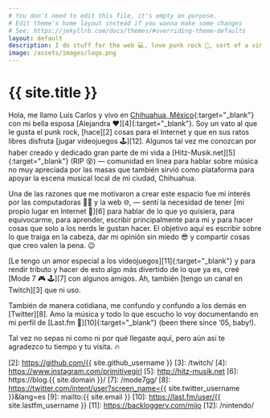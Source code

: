 ```yaml
---
# You don't need to edit this file, it's empty on purpose.
# Edit theme's home layout instead if you wanna make some changes
# See: https://jekyllrb.com/docs/themes/#overriding-theme-defaults
layout: default
description: I do stuff for the web 💻, love punk rock 🤘, sort of a vinyl junkie 🎧 and a Nintendo freak 🕹 since 1990. Probably better than you at Mario Kart 🏁.
image: /assets/images/logo.png
---
```


<h1 class="text-center">{{ site.title }}</h1>

<span class="first-letter">H</span>ola, me llamo Luis Carlos y vivo en [Chihuahua, México][1]{:target="_blank"} con mi bella esposa [Alejandra ❤️][4]{:target="_blank"}. Soy un vato al que le gusta el punk rock, [hace][2] cosas para el Internet y que en sus ratos libres disfruta [jugar videojuegos 🕹️][12]. Algunos tal vez me conozcan por haber creado y dedicado gran parte de mi vida a [Hitz-Musik.net][5]{:target="_blank"} (RIP 😵) ― comunidad en línea para hablar sobre música no muy apreciada por las masas que también sirvió como plataforma para apoyar la escena musical local de mi ciudad, Chihuahua.

Una de las razones que me motivaron a crear este espacio fue mi interés por las computadoras 👨‍💻 y la web 🌐, ― sentí la necesidad de tener [mi propio lugar en Internet 🔖][6] para hablar de lo que yo quisiera, para equivocarme, para aprender, escribir principalmente para mi y para hacer cosas que solo a los nerds le gustan hacer. El objetivo aquí es escribir sobre lo que traiga en la cabeza, dar mi opinión sin miedo 😎 y compartir cosas que creo valen la pena. 😉

[Le tengo un amor especial a los videojuegos][11]{:target="_blank"} y para rendir tributo y hacer de esto algo más divertido de lo que ya es, creé [Mode 7 🎮 🕹️][7] con algunos amigos. Ah, también [tengo un canal en Twitch][3] que ni uso.

También de manera cotidiana, me confundo y confundo a los demás en [Twitter][8]. Amo la música y todo lo que escucho lo voy documentando en mi perfil de [Last.fm 🎵][10]{:target="_blank"} (been there since &rsquo;05, baby!).

Tal vez no sepas ni como ni por qué llegaste aquí, pero aún así te agradezco tu tiempo y tu visita. 🔥

[1]: http://www.chihuahuatucapital.org/
[2]: https://github.com/{{ site.github_username }}
[3]: /twitch/
[4]: https://www.instagram.com/primitivegirl
[5]: http://hitz-musik.net
[6]: https://blog.{{ site.domain }}/
[7]: /mode7gg/
[8]: https://twitter.com/intent/user?screen_name={{ site.twitter_username }}&lang=es
[9]: mailto:{{ site.email }}
[10]: https://last.fm/user/{{ site.lastfm_username }}
[11]: https://backloggery.com/mijo
[12]: /nintendo/
